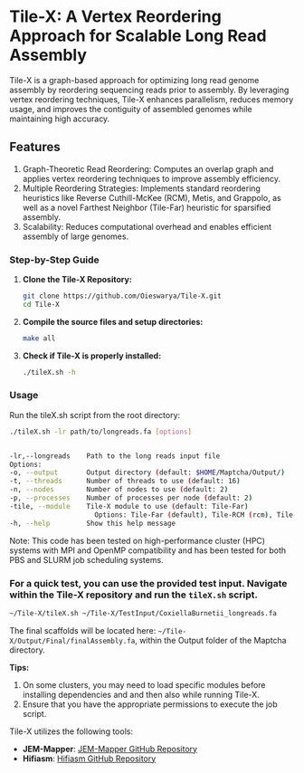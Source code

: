 # Tile-X: A Vertex Reordering Approach for Scalable Long Read Assembly

Tile-X is a graph-based approach for optimizing long read genome assembly by reordering sequencing reads prior to assembly. By leveraging vertex reordering techniques, Tile-X enhances parallelism, reduces memory usage, and improves the contiguity of assembled genomes while maintaining high accuracy.

## Features

1. Graph-Theoretic Read Reordering: Computes an overlap graph and applies vertex reordering techniques to improve assembly efficiency.
2. Multiple Reordering Strategies: Implements standard reordering heuristics like Reverse Cuthill-McKee (RCM), Metis, and Grappolo, as well as a novel Farthest Neighbor (Tile-Far) heuristic for sparsified assembly.
3. Scalability: Reduces computational overhead and enables efficient assembly of large genomes.

### Step-by-Step Guide

1. **Clone the Tile-X Repository:**

   ```bash
   git clone https://github.com/Oieswarya/Tile-X.git
   cd Tile-X

2. **Compile the source files and setup directories:**

   ```bash
   make all

3. **Check if Tile-X is properly installed:**

   ```bash
   ./tileX.sh -h


### Usage
Run the tileX.sh script from the root directory:

```bash
./tileX.sh -lr path/to/longreads.fa [options]


-lr,--longreads    Path to the long reads input file
Options:
-o, --output       Output directory (default: $HOME/Maptcha/Output/)
-t, --threads      Number of threads to use (default: 16)
-n, --nodes        Number of nodes to use (default: 2)
-p, --processes    Number of processes per node (default: 2)
-tile, --module    Tile-X module to use (default: Tile-Far)
                     Options: Tile-Far (default), Tile-RCM (rcm), Tile-Metis (met), Tile-Grappolo (grap)
-h, --help         Show this help message
```

Note:
This code has been tested on high-performance cluster (HPC) systems with MPI and OpenMP compatibility and has been tested for both PBS and SLURM job scheduling systems.


### For a quick test, you can use the provided test input. Navigate within the Tile-X repository and run the `tileX.sh` script. 

```bash
~/Tile-X/tileX.sh ~/Tile-X/TestInput/CoxiellaBurnetii_longreads.fa
```

The final scaffolds will be located here: `~/Tile-X/Output/Final/finalAssembly.fa`, within the Output folder of the Maptcha directory.




**Tips:**
1. On some clusters, you may need to load specific modules before installing dependencies and and then also while running Tile-X.
2. Ensure that you have the appropriate permissions to execute the job script.

Tile-X utilizes the following tools:

- **JEM-Mapper**: [JEM-Mapper GitHub Repository](https://github.com/TazinRahman1105050/JEM-Mapper)
- **Hifiasm**: [Hifiasm GitHub Repository](https://github.com/chhylp123/hifiasm)
